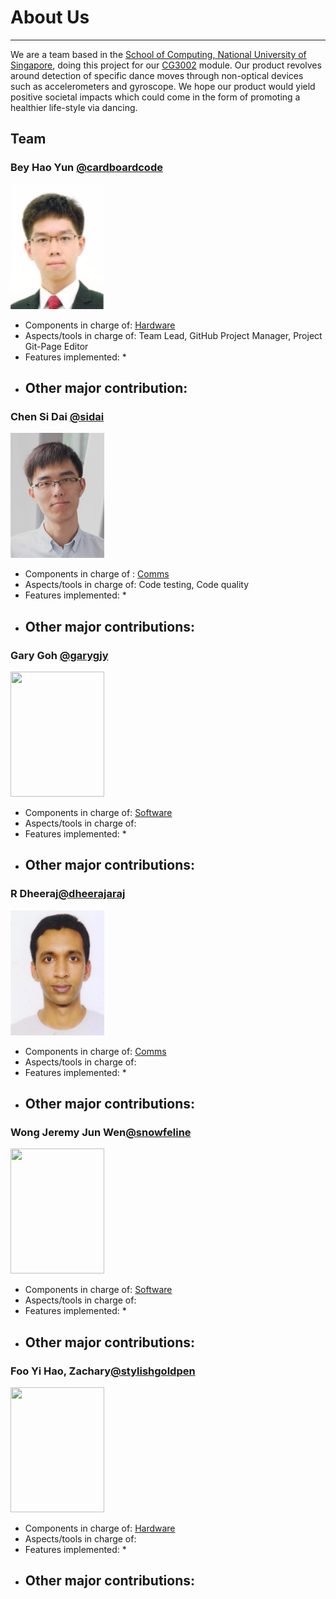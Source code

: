 # About Us
---

We are a team based in the [School of Computing, National University of Singapore](http://www.comp.nus.edu.sg), doing this project for our [CG3002](https://myaces.nus.edu.sg/cors/jsp/report/ModuleDetailedInfo.jsp?acad_y=2014/2015&sem_c=1&mod_c=CG3002) module. Our product revolves around detection of specific dance moves through non-optical devices such as accelerometers and gyroscope. We hope our product would yield positive societal impacts which could come in the form of promoting a healthier life-style via dancing. 

## Team
### Bey Hao Yun [@cardboardcode](https://github.com/cardboardcode) <br>
<img src="images/members/haoyun.png" height="200p" width="150p"><br>

*   Components in charge of: [Hardware]()
*   Aspects/tools in charge of: Team Lead, GitHub Project Manager, Project Git-Page Editor
*   Features implemented:
    *
*   Other major contribution:
    -   
    
### Chen Si Dai [@sidai](https://github.com/sidai)
<img src="images/members/sidai.png" height="200p" width="150p"> <br>
*   Components in charge of : [Comms]()
*   Aspects/tools in charge of: Code testing, Code quality
*   Features implemented:
    *
* Other major contributions: 
    -

### Gary Goh [@garygjy](https://github.com/garygjy)<br>
<img src="images/members/garygoh.png" height="200p" width="150p"> <br>

*    Components in charge of: [Software]()
*    Aspects/tools in charge of: 
*    Features implemented:
    * 
* Other major contributions: 
    - 

### R Dheeraj[@dheerajaraj](https://github.com/dheerajaraj) <br>
<img src="images/members/dheeraj.png" height="200p" width="150p"> <br>

*    Components in charge of: [Comms]()
*    Aspects/tools in charge of: 
*    Features implemented:
    * 
* Other major contributions: 
    -


### Wong Jeremy Jun Wen[@snowfeline](https://github.com/snowfeline) <br>
<img src="images/members/jeremy.png" height="200p" width="150p"> <br>

*    Components in charge of: [Software]()
*    Aspects/tools in charge of: 
*    Features implemented:
    * 
* Other major contributions: 
    -


### Foo Yi Hao, Zachary[@stylishgoldpen](https://github.com/stylishgoldpen) <br>
<img src="images/members/zachary.png" height="200p" width="150p"> <br>

*    Components in charge of: [Hardware]()
*    Aspects/tools in charge of: 
*    Features implemented:
    * 
* Other major contributions: 
    -